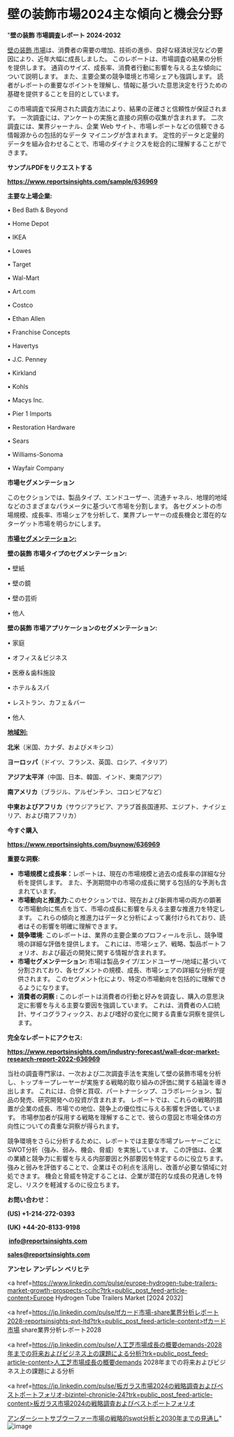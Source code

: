 # 壁の装飾市場2024主な傾向と機会分野

"<strong>壁の装飾 市場調査レポート 2024-2032</strong>

<a href=https://www.reportsinsights.com/sample/636969>壁の装飾 市場</a>は、消費者の需要の増加、技術の進歩、良好な経済状況などの要因により、近年大幅に成長しました。 このレポートは、市場調査の結果の分析を提供します。 通貨のサイズ、成長率、消費者行動に影響を与える主な傾向について説明します。 また、主要企業の競争環境と市場シェアも強調します。 読者がレポートの重要なポイントを理解し、情報に基づいた意思決定を行うための基礎を提供することを目的としています。

この市場調査で採用された調査方法により、結果の正確さと信頼性が保証されます。 一次調査には、アンケートの実施と直接の洞察の収集が含まれます。 二次調査には、業界ジャーナル、企業 Web サイト、市場レポートなどの信頼できる情報源からの包括的なデータ マイニングが含まれます。 定性的データと定量的データを組み合わせることで、市場のダイナミクスを総合的に理解することができます。

<strong><b>サンプルPDFをリクエストする</b></strong>

<a href=https://www.reportsinsights.com/sample/636969><strong><u>https://www.reportsinsights.com/sample/636969</u></strong></a>

<strong>主要な上場企業:</strong>

• Bed Bath & Beyond

• Home Depot

• IKEA

• Lowes

• Target

• Wal-Mart

• Art.com

• Costco

• Ethan Allen

• Franchise Concepts

• Havertys

• J.C. Penney

• Kirkland

• Kohls

• Macys Inc.

• Pier 1 Imports

• Restoration Hardware

• Sears

• Williams-Sonoma

• Wayfair Company

<strong>市場セグメンテーション</strong>

このセクションでは、製品タイプ、エンドユーザー、流通チャネル、地理的地域などのさまざまなパラメータに基づいて市場を分割します。 各セグメントの市場規模、成長率、市場シェアを分析して、業界プレーヤーの成長機会と潜在的なターゲット市場を明らかにします。

<strong><u>市場セグメンテーション</u></strong><strong><u>:</u></strong>

<strong>壁の装飾 市場タイプのセグメンテーション:</strong>

• 壁紙

• 壁の鏡

• 壁の芸術

• 他人

<strong>壁の装飾 市場アプリケーションのセグメンテーション:</strong>

• 家庭

• オフィス＆ビジネス

• 医療＆歯科施設

• ホテル＆スパ

• レストラン、カフェ＆バー

• 他人

<strong><u>地域別</u></strong><strong><u>:</u></strong>

<strong>北米</strong>（米国、カナダ、およびメキシコ）

<strong>ヨーロッパ</strong>（ドイツ、フランス、英国、ロシア、イタリア）

<strong>アジア太平洋</strong>（中国、日本、韓国、インド、東南アジア）

<strong>南アメリカ</strong>（ブラジル、アルゼンチン、コロンビアなど）

<strong>中東およびアフリカ</strong>（サウジアラビア、アラブ首長国連邦、エジプト、ナイジェリア、および南アフリカ）

<strong>今すぐ購入</strong>

<a href=https://www.reportsinsights.com/buynow/636969><strong><u>https://www.reportsinsights.com/buynow/636969</u></strong></a>

<strong>重要な洞察:</strong>
<ul>
  <li><strong>市場規模と成長率：</strong>レポートは、現在の市場規模と過去の成長率の詳細な分析を提供します。 また、予測期間中の市場の成長に関する包括的な予測も含まれています。</li>
  <li><strong>市場動向と推進力:</strong>このセクションでは、現在および新興市場の両方の顕著な市場動向に焦点を当て、市場の成長に影響を与える主要な推進力を特定します。 これらの傾向と推進力はデータと分析によって裏付けられており、読者はその影響を明確に理解できます。</li>
  <li><strong>競争環境</strong>: このレポートは、業界の主要企業のプロフィールを示し、競争環境の詳細な評価を提供します。 これには、市場シェア、戦略、製品ポートフォリオ、および最近の開発に関する情報が含まれます。</li>
  <li><strong>市場セグメンテーション: </strong>市場は製品タイプ/エンドユーザー/地域に基づいて分割されており、各セグメントの規模、成長、市場シェアの詳細な分析が提供されます。 このセグメント化により、特定の市場動向を包括的に理解できるようになります。</li>
  <li><strong>消費者の洞察 : </strong>このレポートは消費者の行動と好みを調査し、購入の意思決定に影響を与える主要な要因を強調しています。 これは、消費者の人口統計、サイコグラフィックス、および嗜好の変化に関する貴重な洞察を提供します。</li>
</ul>
<strong>完全なレポートにアクセス:</strong>

<a href=https://www.reportsinsights.com/industry-forecast/wall-dcor-market-research-report-2022-636969><strong><u><b>https://www.reportsinsights.com/industry-forecast/wall-dcor-market-research-report-2022-636969</b></u></strong></a>

当社の調査専門家は、一次および二次調査手法を実施して壁の装飾市場を分析し、トップキープレーヤーが実施する戦略的取り組みの評価に関する結論を導き出します。 これには、合併と買収、パートナーシップ、コラボレーション、製品の発売、研究開発への投資が含まれます。 レポートでは、これらの戦略的措置が企業の成長、市場での地位、競争上の優位性に与える影響を評価しています。 市場参加者が採用する戦略を理解することで、彼らの意図と市場全体の方向性についての貴重な洞察が得られます。

競争環境をさらに分析するために、レポートでは主要な市場プレーヤーごとにSWOT分析（強み、弱み、機会、脅威）を実施しています。 この評価は、企業の業績と競争力に影響を与える内部要因と外部要因を特定するのに役立ちます。 強みと弱みを評価することで、企業はその利点を活用し、改善が必要な領域に対処できます。 機会と脅威を特定することは、企業が潜在的な成長の見通しを特定し、リスクを軽減するのに役立ちます。

<strong>お問い合わせ：</strong>

<strong>(US) +1-214-272-0393</strong>

<strong>(UK) +44-20-8133-9198</strong>

<strong> </strong><a href=info@reportsinsights.com><strong><u>info@reportsinsights.com</u></strong></a>

<a href=sales@reportsinsights.com><strong><u>sales@reportsinsights.com</u></strong></a>

<strong>アンセレ アンデレン ベリヒテ</strong>

<a href=https://www.linkedin.com/pulse/europe-hydrogen-tube-trailers-market-growth-prospects-ccihc?trk=public_post_feed-article-content>Europe Hydrogen Tube Trailers Market [2024 2032]</a>

<a href=https://jp.linkedin.com/pulse/tfカード市場-share業界分析レポート2028-reportsinsights-pvt-ltd?trk=public_post_feed-article-content>tfカード市場 share業界分析レポート2028</a>

<a href=https://jp.linkedin.com/pulse/人工芝市場成長の概要demands-2028年までの将来およびビジネス上の課題による分析?trk=public_post_feed-article-content>人工芝市場成長の概要demands 2028年までの将来およびビジネス上の課題による分析</a>

<a href=https://jp.linkedin.com/pulse/板ガラス市場2024の戦略調査およびベストポートフォリオ-bizintel-chronicle-24?trk=public_post_feed-article-content>板ガラス市場2024の戦略調査およびベストポートフォリオ</a>

<a href=https://www.linkedin.com/pulse/アンダーシートサブウーファー市場の戦略的swot分析と2030年までの見通し-tribunal-analytics-360-v2buf/>アンダーシートサブウーファー市場の戦略的swot分析と2030年までの見通し</a>"
![image](https://github.com/gayatrid12/RImarketTech/assets/158473851/21e76a73-1751-44a4-be73-e561a65ac25a)
